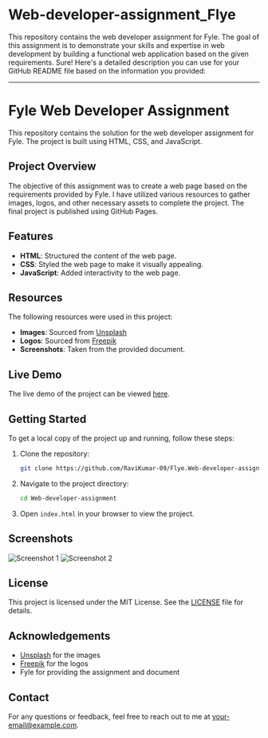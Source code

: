 # Web-developer-assignment_Flye
This repository contains the web developer assignment for Fyle. The goal of this assignment is to demonstrate your skills and expertise in web development by building a functional web application based on the given requirements.
Sure! Here's a detailed description you can use for your GitHub README file based on the information you provided:

---

# Fyle Web Developer Assignment

This repository contains the solution for the web developer assignment for Fyle. The project is built using HTML, CSS, and JavaScript.

## Project Overview

The objective of this assignment was to create a web page based on the requirements provided by Fyle. I have utilized various resources to gather images, logos, and other necessary assets to complete the project. The final project is published using GitHub Pages.

## Features

- **HTML**: Structured the content of the web page.
- **CSS**: Styled the web page to make it visually appealing.
- **JavaScript**: Added interactivity to the web page.

## Resources

The following resources were used in this project:

- **Images**: Sourced from [Unsplash](https://unsplash.com)
- **Logos**: Sourced from [Freepik](https://www.freepik.com)
- **Screenshots**: Taken from the provided document.

## Live Demo

The live demo of the project can be viewed [here](https://github.com/RaviKumar-09/Web-developer-assignment_Flye).

## Getting Started

To get a local copy of the project up and running, follow these steps:

1. Clone the repository:
   ```sh
   git clone https://github.com/RaviKumar-09/Flye.Web-developer-assignment_git
   ```

2. Navigate to the project directory:
   ```sh
   cd Web-developer-assignment
   ```

3. Open `index.html` in your browser to view the project.

## Screenshots

![Screenshot 1](path-to-screenshot1)
![Screenshot 2](path-to-screenshot2)

## License

This project is licensed under the MIT License. See the [LICENSE](LICENSE) file for details.

## Acknowledgements

- [Unsplash](https://unsplash.com) for the images
- [Freepik](https://www.freepik.com) for the logos
- Fyle for providing the assignment and document

## Contact

For any questions or feedback, feel free to reach out to me at [your-email@example.com](mailto:your-email@example.com).
